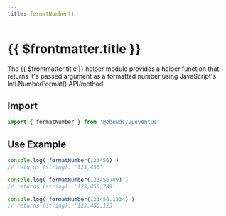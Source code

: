 ```yaml
---
title: formatNumber()
---
```



<script setup>
    import DocsPackageVersion from '../../../src/views/compos/DocsPackageVersion.vue'
</script>



# {{ $frontmatter.title }}

The {{ $frontmatter.title }} helper module provides a helper function that returns it's passed argument as a formatted number using JavaScript's Intl.NumberFormat() API/method.







## Import

```javascript
import { formatNumber } from '@obewds/vueventus'
```






## Use Example

```javascript
console.log( formatNumber(123456) )
// returns (string): '123,456'

console.log( formatNumber(123456789) )
// returns (string): '123,456,789'

console.log( formatNumber(123456.1234) )
// returns (string): '123,456.123'
```






<DocsPackageVersion/>
